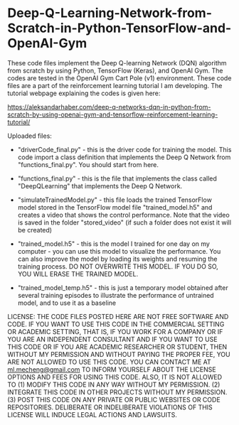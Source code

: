 # Deep-Q-Learning-Network-from-Scratch-in-Python-TensorFlow-and-OpenAI-Gym

These code files implement the Deep Q-learning Network (DQN) algorithm from scratch by using Python, TensorFlow (Keras), and OpenAI Gym. The codes are tested in the OpenAI Gym Cart Pole (v1) environment. These code files are a part of the reinforcement learning tutorial I am developing. The tutorial webpage explaining the codes is given here: 

https://aleksandarhaber.com/deep-q-networks-dqn-in-python-from-scratch-by-using-openai-gym-and-tensorflow-reinforcement-learning-tutorial/

Uploaded files:

- "driverCode_final.py" - this is the driver code for training the model. This code import a class definition that implements the Deep Q Network from "functions_final.py". You should start from here.

- "functions_final.py" - this is the file that implements the class called "DeepQLearning" that implements the Deep Q Network.

- "simulateTrainedModel.py" - this file loads the trained TensorFlow model stored in the TensorFlow model file "trained_model.h5"  and creates a video that shows the control performance. Note that the video is saved in the folder "stored_video" (if such a folder does not exist it will be created)

- "trained_model.h5"  - this is the model I trained for one day on my computer - you can use this model to visualize the performance. You can also improve the model by loading its weights and resuming the training process. DO NOT OVERWRITE THIS MODEL. IF YOU DO SO, YOU WILL ERASE THE TRAINED MODEL.

- "trained_model_temp.h5" - this is just a temporary model obtained after several training episodes to illustrate the performance of untrained model, and to use it as a baseline

LICENSE: THE CODE FILES POSTED HERE ARE NOT FREE SOFTWARE AND CODE. IF YOU WANT TO USE THIS CODE IN THE COMMERCIAL SETTING OR ACADEMIC SETTING, THAT IS, IF YOU WORK FOR A COMPANY OR IF YOU ARE AN INDEPENDENT CONSULTANT AND IF YOU WANT TO USE THIS CODE OR IF YOU ARE ACADEMIC RESEARCHER OR STUDENT, THEN WITHOUT MY PERMISSION AND WITHOUT PAYING THE PROPER FEE, YOU ARE NOT ALLOWED TO USE THIS CODE. YOU CAN CONTACT ME AT
ml.mecheng@gmail.com
TO INFORM YOURSELF ABOUT THE LICENSE OPTIONS AND FEES FOR USING THIS CODE. ALSO, IT IS NOT ALLOWED TO (1) MODIFY THIS CODE IN ANY WAY WITHOUT MY PERMISSION. (2) INTEGRATE THIS CODE IN OTHER PROJECTS WITHOUT MY PERMISSION. (3) POST THIS CODE ON ANY PRIVATE OR PUBLIC WEBSITES OR CODE REPOSITORIES. DELIBERATE OR INDELIBERATE VIOLATIONS OF THIS LICENSE WILL INDUCE LEGAL ACTIONS AND LAWSUITS.




